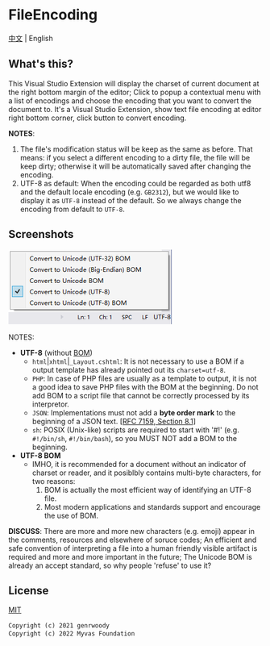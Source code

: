 # FileEncoding

[中文](./README.zh.md) | English

## What's this?
This Visual Studio Extension will display the charset of current document at the right bottom margin of the editor; Click to popup a contextual menu with a list of encodings and choose the encoding that you want to convert the document to.
It's a Visual Studio Extension, show text file encoding at editor right bottom corner, click button to convert encoding.

**NOTES**:
1. The file's modification status will be keep as the same as before. That means: if you select a different encoding to a dirty file, the file will be keep dirty; otherwise it will be automatically saved after changing the encoding.
2. UTF-8 as default: When the encoding could be regarded as both utf8 and the default locale encoding (e.g. `GB2312`), but we would like to display it as `UTF-8` instead of the default. So we always change the encoding from default to `UTF-8`.

## Screenshots

![Preview](docs/screenshots/Preview.png?raw=true "Preview")

NOTES:
- **UTF-8** (without [BOM](http://en.wikipedia.org/wiki/Byte_order_mark))
    - `html`|`xhtml`|`_Layout.cshtml`: It is not necessary to use a BOM if a output template has already pointed out its `charset=utf-8`.
    - `PHP`: In case of PHP files are usually as a template to output, it is not a good idea to save PHP files with the BOM at the beginning. Do not add BOM to a script file that cannot be correctly processed by its interpretor. 
    - `JSON`: Implementations must not add a **byte order mark** to the beginning of a JSON text. [[RFC 7159, Section 8.1]](https://www.rfc-editor.org/rfc/rfc7159#section-8.1) 
    - `sh`: POSIX (Unix-like) scripts are required to start with '#!' (e.g. `#!/bin/sh`, `#!/bin/bash`), so you MUST NOT add a BOM to the beginning.
- **UTF-8 BOM**
    - IMHO, it is recommended for a document without an indicator of charset or reader, and it posiblbly contains multi-byte characters, for two reasons:
        1. BOM is actually the most efficient way of identifying an UTF-8 file.
        2. Most modern applications and standards support and encourage the use of BOM.
        
**DISCUSS**: There are more and more new characters (e.g. emoji) appear in the comments, resources and elsewhere of soruce codes; An efficient and safe convention of interpreting a file into a human friendly visible artifact is required and more and more important in the future; The Unicode BOM is already an accept standard, so why people 'refuse' to use it? 
 
## License
[MIT](LICENSE.txt)

```
Copyright (c) 2021 genrwoody
Copyright (c) 2022 Myvas Foundation
```
